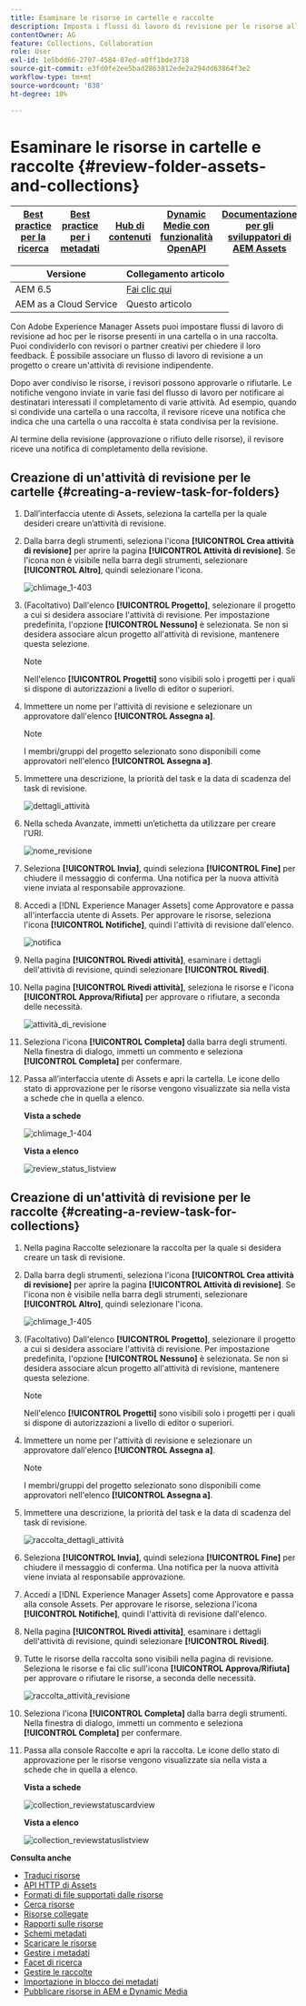 ```yaml
---
title: Esaminare le risorse in cartelle e raccolte
description: Imposta i flussi di lavoro di revisione per le risorse all’interno di una cartella o di una raccolta e condividili con i revisori o i partner creativi per ottenere un feedback.
contentOwner: AG
feature: Collections, Collaboration
role: User
exl-id: 1e5bdd66-2707-4584-87ed-a0ff1bde3718
source-git-commit: e3fd0fe2ee5bad2863812ede2a294dd63864f3e2
workflow-type: tm+mt
source-wordcount: '838'
ht-degree: 10%

---
```


# Esaminare le risorse in cartelle e raccolte {#review-folder-assets-and-collections}

| [Best practice per la ricerca](/help/assets/search-best-practices.md) | [Best practice per i metadati](/help/assets/metadata-best-practices.md) | [Hub di contenuti](/help/assets/product-overview.md) | [Dynamic Medie con funzionalità OpenAPI](/help/assets/dynamic-media-open-apis-overview.md) | [Documentazione per gli sviluppatori di AEM Assets](https://developer.adobe.com/experience-cloud/experience-manager-apis/) |
| ------------- | --------------------------- |---------|----|-----|

| Versione | Collegamento articolo |
| -------- | ---------------------------- |
| AEM 6.5 | [Fai clic qui](https://experienceleague.adobe.com/docs/experience-manager-65/assets/using/bulk-approval.html?lang=en) |
| AEM as a Cloud Service | Questo articolo |

Con Adobe Experience Manager Assets puoi impostare flussi di lavoro di revisione ad hoc per le risorse presenti in una cartella o in una raccolta. Puoi condividerlo con revisori o partner creativi per chiedere il loro feedback. È possibile associare un flusso di lavoro di revisione a un progetto o creare un&#39;attività di revisione indipendente.

Dopo aver condiviso le risorse, i revisori possono approvarle o rifiutarle. Le notifiche vengono inviate in varie fasi del flusso di lavoro per notificare ai destinatari interessati il completamento di varie attività. Ad esempio, quando si condivide una cartella o una raccolta, il revisore riceve una notifica che indica che una cartella o una raccolta è stata condivisa per la revisione.

Al termine della revisione (approvazione o rifiuto delle risorse), il revisore riceve una notifica di completamento della revisione.

## Creazione di un&#39;attività di revisione per le cartelle {#creating-a-review-task-for-folders}

1. Dall’interfaccia utente di Assets, seleziona la cartella per la quale desideri creare un’attività di revisione.
1. Dalla barra degli strumenti, seleziona l&#39;icona **[!UICONTROL Crea attività di revisione]** per aprire la pagina **[!UICONTROL Attività di revisione]**. Se l&#39;icona non è visibile nella barra degli strumenti, selezionare **[!UICONTROL Altro]**, quindi selezionare l&#39;icona.

   ![chlimage_1-403](assets/chlimage_1-403.png)

1. (Facoltativo) Dall&#39;elenco **[!UICONTROL Progetto]**, selezionare il progetto a cui si desidera associare l&#39;attività di revisione. Per impostazione predefinita, l&#39;opzione **[!UICONTROL Nessuno]** è selezionata. Se non si desidera associare alcun progetto all&#39;attività di revisione, mantenere questa selezione.

   >[!NOTE]
   >
   >Nell&#39;elenco **[!UICONTROL Progetti]** sono visibili solo i progetti per i quali si dispone di autorizzazioni a livello di editor o superiori.

1. Immettere un nome per l&#39;attività di revisione e selezionare un approvatore dall&#39;elenco **[!UICONTROL Assegna a]**.

   >[!NOTE]
   >
   >I membri/gruppi del progetto selezionato sono disponibili come approvatori nell&#39;elenco **[!UICONTROL Assegna a]**.

1. Immettere una descrizione, la priorità del task e la data di scadenza del task di revisione.

   ![dettagli_attività](assets/task_details.png)

1. Nella scheda Avanzate, immetti un’etichetta da utilizzare per creare l’URI.

   ![nome_revisione](assets/review_name.png)

1. Seleziona **[!UICONTROL Invia]**, quindi seleziona **[!UICONTROL Fine]** per chiudere il messaggio di conferma. Una notifica per la nuova attività viene inviata al responsabile approvazione.
1. Accedi a [!DNL Experience Manager Assets] come Approvatore e passa all&#39;interfaccia utente di Assets. Per approvare le risorse, seleziona l&#39;icona **[!UICONTROL Notifiche]**, quindi l&#39;attività di revisione dall&#39;elenco.

   ![notifica](assets/notification.png)

1. Nella pagina **[!UICONTROL Rivedi attività]**, esaminare i dettagli dell&#39;attività di revisione, quindi selezionare **[!UICONTROL Rivedi]**.
1. Nella pagina **[!UICONTROL Rivedi attività]**, seleziona le risorse e l&#39;icona **[!UICONTROL Approva/Rifiuta]** per approvare o rifiutare, a seconda delle necessità.

   ![attività_di_revisione](assets/review_task.png)

1. Seleziona l&#39;icona **[!UICONTROL Completa]** dalla barra degli strumenti. Nella finestra di dialogo, immetti un commento e seleziona **[!UICONTROL Completa]** per confermare.
1. Passa all’interfaccia utente di Assets e apri la cartella. Le icone dello stato di approvazione per le risorse vengono visualizzate sia nella vista a schede che in quella a elenco.

   **Vista a schede**

   ![chlimage_1-404](assets/chlimage_1-404.png)

   **Vista a elenco**

   ![review_status_listview](assets/review_status_listview.png)

## Creazione di un&#39;attività di revisione per le raccolte {#creating-a-review-task-for-collections}

1. Nella pagina Raccolte selezionare la raccolta per la quale si desidera creare un task di revisione.
1. Dalla barra degli strumenti, seleziona l&#39;icona **[!UICONTROL Crea attività di revisione]** per aprire la pagina **[!UICONTROL Attività di revisione]**. Se l&#39;icona non è visibile nella barra degli strumenti, selezionare **[!UICONTROL Altro]**, quindi selezionare l&#39;icona.

   ![chlimage_1-405](assets/chlimage_1-405.png)

1. (Facoltativo) Dall&#39;elenco **[!UICONTROL Progetto]**, selezionare il progetto a cui si desidera associare l&#39;attività di revisione. Per impostazione predefinita, l&#39;opzione **[!UICONTROL Nessuno]** è selezionata. Se non si desidera associare alcun progetto all&#39;attività di revisione, mantenere questa selezione.

   >[!NOTE]
   >
   >Nell&#39;elenco **[!UICONTROL Progetti]** sono visibili solo i progetti per i quali si dispone di autorizzazioni a livello di editor o superiori.

1. Immettere un nome per l&#39;attività di revisione e selezionare un approvatore dall&#39;elenco **[!UICONTROL Assegna a]**.

   >[!NOTE]
   >
   >I membri/gruppi del progetto selezionato sono disponibili come approvatori nell&#39;elenco **[!UICONTROL Assegna a]**.

1. Immettere una descrizione, la priorità del task e la data di scadenza del task di revisione.

   ![raccolta_dettagli_attività](assets/task_details-collection.png)

1. Seleziona **[!UICONTROL Invia]**, quindi seleziona **[!UICONTROL Fine]** per chiudere il messaggio di conferma. Una notifica per la nuova attività viene inviata al responsabile approvazione.
1. Accedi a [!DNL Experience Manager Assets] come Approvatore e passa alla console Assets. Per approvare le risorse, seleziona l&#39;icona **[!UICONTROL Notifiche]**, quindi l&#39;attività di revisione dall&#39;elenco.
1. Nella pagina **[!UICONTROL Rivedi attività]**, esaminare i dettagli dell&#39;attività di revisione, quindi selezionare **[!UICONTROL Rivedi]**.
1. Tutte le risorse della raccolta sono visibili nella pagina di revisione. Seleziona le risorse e fai clic sull&#39;icona **[!UICONTROL Approva/Rifiuta]** per approvare o rifiutare le risorse, a seconda delle necessità.

   ![raccolta_attività_revisione](assets/review_task_collection.png)

1. Seleziona l&#39;icona **[!UICONTROL Completa]** dalla barra degli strumenti. Nella finestra di dialogo, immetti un commento e seleziona **[!UICONTROL Completa]** per confermare.
1. Passa alla console Raccolte e apri la raccolta. Le icone dello stato di approvazione per le risorse vengono visualizzate sia nella vista a schede che in quella a elenco.

   **Vista a schede**

   ![collection_reviewstatuscardview](assets/collection_reviewstatuscardview.png)

   **Vista a elenco**

   ![collection_reviewstatuslistview](assets/collection_reviewstatuslistview.png)

**Consulta anche**

* [Traduci risorse](translate-assets.md)
* [API HTTP di Assets](mac-api-assets.md)
* [Formati di file supportati dalle risorse](file-format-support.md)
* [Cerca risorse](search-assets.md)
* [Risorse collegate](use-assets-across-connected-assets-instances.md)
* [Rapporti sulle risorse](asset-reports.md)
* [Schemi metadati](metadata-schemas.md)
* [Scaricare le risorse](download-assets-from-aem.md)
* [Gestire i metadati](manage-metadata.md)
* [Facet di ricerca](search-facets.md)
* [Gestire le raccolte](manage-collections.md)
* [Importazione in blocco dei metadati](metadata-import-export.md)
* [Pubblicare risorse in AEM e Dynamic Media](/help/assets/publish-assets-to-aem-and-dm.md)
